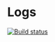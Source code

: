# Logs

[![Build status](https://ci.appveyor.com/api/projects/status/cwetanow/Logs)](https://ci.appveyor.com/project/cwetanow/Logs)
